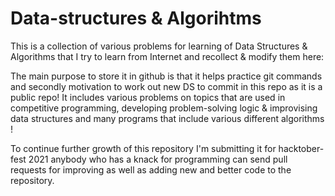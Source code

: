# Data-structures & Algorihtms

This is a collection of various problems for learning of Data Structures & Algorithms that I try to learn from Internet and recollect & modify them here:

The main purpose to store it in github is that it helps practice git commands and secondly motivation to work out new DS to commit in this repo as it is a public repo! It includes various problems on topics that are used in competitive programming, developing problem-solving logic & improvising data structures and many programs that include various different algorithms !

To continue further growth of this repository I'm submitting it for hacktober-fest 2021 anybody who has a knack for programming can send pull requests for improving as well as adding new and better code to the repository. 
